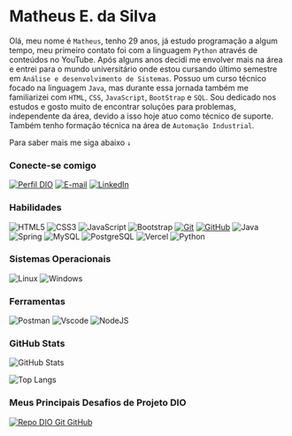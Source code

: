 # Matheus E. da Silva

Olá, meu nome é `Matheus`, tenho 29 anos, já estudo programação a algum tempo, meu primeiro contato foi com a linguagem `Python` através de conteúdos no YouTube. Após alguns anos decidi me envolver mais na área e entrei para o mundo universitário onde estou cursando último semestre em `Análise e desenvolvimento de Sistemas`. Possuo um curso técnico focado na linguagem `Java`, mas durante essa jornada também me familiarizei com `HTML`, `CSS`, `JavaScript`, `BootStrap` e `SQL`. Sou dedicado nos estudos e gosto muito de encontrar soluções para problemas, independente da área, devido a isso hoje atuo como técnico de suporte. Também tenho formação técnica na área de `Automação Industrial`.

Para saber mais me siga abaixo `↓`

### Conecte-se comigo

[![Perfil DIO](https://img.shields.io/badge/-Meu%20Perfil%20na%20DIO-gold?style=for-the-badge)](https://web.dio.me/users/matheus_erico/)
[![E-mail](https://img.shields.io/badge/-Email-000?style=for-the-badge&logo=microsoft-outlook&logoColor=E94D5F)](mailto:matheus.erico@icloud.com)
[![LinkedIn](https://img.shields.io/badge/-LinkedIn-000?style=for-the-badge&logo=linkedin&logoColor=30A3DC)](https://www.linkedin.com/in/matheus-silva-mth1207/)

### Habilidades

![HTML5](https://img.shields.io/badge/HTML-000?style=for-the-badge&logo=html5&logoColor=30A3DC)
![CSS3](https://img.shields.io/badge/CSS3-000?style=for-the-badge&logo=css3&logoColor=E94D5F)
![JavaScript](https://img.shields.io/badge/JavaScript-000?style=for-the-badge&logo=javascript&logoColor=30A3DC)
![Bootstrap](https://img.shields.io/badge/-boostrap-000?style=for-the-badge&logo=bootstrap&labelColor=000)
[![Git](https://img.shields.io/badge/Git-000?style=for-the-badge&logo=git&logoColor=E94D5F)](https://git-scm.com/doc)
[![GitHub](https://img.shields.io/badge/GitHub-000?style=for-the-badge&logo=github&logoColor=30A3DC)](https://docs.github.com/)
![Java](https://img.shields.io/badge/java-000.svg?style=for-the-badge&logo=openjdk&logoColor=red)
![Spring](https://img.shields.io/badge/spring-000.svg?style=for-the-badge&logo=spring&logoColor=green)
![MySQL](https://img.shields.io/badge/MySQL-000?style=for-the-badge&logo=mysql&logoColor=30A3DC)
![PostgreSQL](https://img.shields.io/badge/PostgreSQL-000?style=for-the-badge&logo=postgresql&logoColor=30A3DC)
![Vercel](https://img.shields.io/badge/vercel-%23000000.svg?style=for-the-badge&logo=vercel&logoColor=grey)
![Python](https://img.shields.io/badge/python-000?style=for-the-badge&logo=python&logoColor=ffdd54)

### Sistemas Operacionais

![Linux](https://img.shields.io/badge/Linux-000?style=for-the-badge&logo=linux&logoColor=FCC624)
![Windows](https://img.shields.io/badge/Windows-000?style=for-the-badge&logo=windows&logoColor=2CA5E0)

### Ferramentas

![Postman](https://img.shields.io/badge/Postman-FF6C37.svg?style=for-the-badge&logo=Postman&logoColor=white)
![Vscode](https://img.shields.io/badge/Vscode-007ACC?style=for-the-badge&logo=visual-studio-code&logoColor=white)
![NodeJS](https://img.shields.io/badge/node.js-6DA55F?style=for-the-badge&logo=node.js&logoColor=white)

### GitHub Stats

![GitHub Stats](https://github-readme-stats.vercel.app/api?username=Mth1207&theme=transparent&bg_color=000&border_color=30A3DC&show_icons=true&icon_color=30A3DC&title_color=E94D5F&text_color=FFF)

![Top Langs](https://github-readme-stats-git-masterrstaa-rickstaa.vercel.app/api/top-langs/?username=Mth1207&layout=compact&bg_color=000&border_color=30A3DC&title_color=E94D5F&text_color=FFF)

### Meus Principais Desafios de Projeto DIO

[![Repo DIO Git GitHub](https://github-readme-stats.vercel.app/api/pin/?username=elidianaandrade&repo=dio-lab-open-source&bg_color=000&border_color=30A3DC&show_icons=true&icon_color=30A3DC&title_color=E94D5F&text_color=FFF)](https://github.com/elidianaandrade/dio-lab-open-source)
